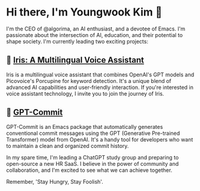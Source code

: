 # Hi there, I'm Youngwook Kim 👋

I'm the CEO of @algorima, an AI enthusiast, and a devotee of Emacs. I'm passionate about the intersection of AI, education, and their potential to shape society. I'm currently leading two exciting projects:

## 🚀 [Iris: A Multilingual Voice Assistant](https://ywkim.github.io/building-multilingual-voice-assistant-iris-openai-picovoice/)

Iris is a multilingual voice assistant that combines OpenAI's GPT models and Picovoice's Porcupine for keyword detection. It's a unique blend of advanced AI capabilities and user-friendly interaction. If you're interested in voice assistant technology, I invite you to join the journey of Iris.

## 🔧 [GPT-Commit](https://github.com/ywkim/gpt-commit)

GPT-Commit is an Emacs package that automatically generates conventional commit messages using the GPT (Generative Pre-trained Transformer) model from OpenAI. It's a handy tool for developers who want to maintain a clean and organized commit history.

In my spare time, I'm leading a ChatGPT study group and preparing to open-source a new HR SaaS. I believe in the power of community and collaboration, and I'm excited to see what we can achieve together.

Remember, 'Stay Hungry, Stay Foolish'.
